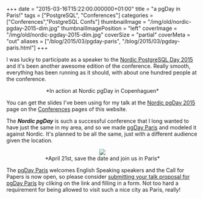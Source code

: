 +++
date = "2015-03-16T15:22:00.000000+01:00"
title = "a pgDay in Paris!"
tags = ["PostgreSQL", "Conferences"]
categories = ["Conferences","PostgreSQL Confs"]
thumbnailImage = "/img/old/nordic-pgday-2015-dim.jpg"
thumbnailImagePosition = "left"
coverImage = "/img/old/nordic-pgday-2015-dim.jpg"
coverSize = "partial"
coverMeta = "out"
aliases = ["/blog/2015/03/pgday-paris",
           "/blog/2015/03/pgday-paris.html"]
+++

I was lucky to participate as a speaker to the 
[Nordic PostgreSQL Day 2015](http://2015.nordicpgday.org/)
and it's been another awesome edition of the conference. Really smooth,
everything has been running as it should, with about one hundred people at
the conference.

<!--more-->

<center>*In action at Nordic pgDay in Copenhaguen*</center>

You can get the slides I've been using for my talk at the 
[Nordic pgDay 2015](http://tapoueh.org/confs/2015/03/11-Nordic-pgDay-2015)
page on the 
[Conferences](http://tapoueh.org/conferences) pages of this website.

The 
***Nordic pgDay*** is such a successful conference that I long wanted to have
just the same in my area, and so we made 
[pgDay Paris](http://pgday.paris/) and modeled it against
Nordic. It's planned to be all the same, just with a different audience
given the location.

<center>
<div class="figure dim-margin">
  <a href="http://pgday.paris/">
    <img src="/img/old/pgdayparis.png">
  </a>
</div>
</center>

<center>*April 21st, save the date and join us in Paris*</center>

The 
[pgDay Paris](http://pgday.paris/) welcomes English Speaking speakers and the Call for Papers
is now open, so please consider
[submitting your talk proposal for pgDay Paris](https://www.postgresql.eu/events/callforpapers/pgdayparis2015/) by cliking on the link and
filling in a form. Not too hard a requirement for being allowed to visit
such a nice city as Paris, really!
